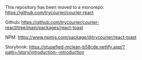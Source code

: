 This repository has been moved to a monorepo: https://github.com/trycourier/courier-react

Github: https://github.com/trycourier/courier-react/tree/main/packages/react-toast

NPM: https://www.npmjs.com/package/@trycourier/react-toast

Storybook: https://stupefied-mclean-b58cde.netlify.app/?path=/story/introduction--introduction
